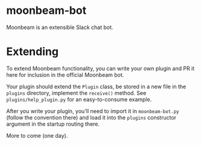 # moonbeam-bot
Moonbeam is an extensible Slack chat bot.

# Extending
To extend Moonbeam functionality, you can write your own plugin and PR it here for inclusion in the official Moonbeam bot.

Your plugin should extend the `Plugin` class, be stored in a new file in the `plugins` directory, implement the `receive()` method.  See `plugins/help_plugin.py` for an easy-to-consume example.

After you write your plugin, you'll need to import it in `moonbeam-bot.py` (follow the convention there) and load it into the `plugins` constructor argument in the startup routing there.

More to come (one day).
